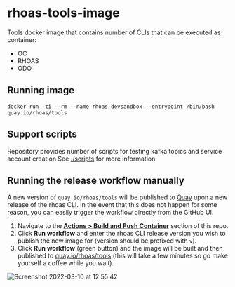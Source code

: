# rhoas-tools-image

Tools docker image that contains number of CLIs that can be executed as container:

- OC
- RHOAS
- ODO


## Running image

```shell
docker run -ti --rm --name rhoas-devsandbox --entrypoint /bin/bash quay.io/rhoas/tools
```

## Support scripts

Repository provides number of scripts for testing kafka topics and service account creation
See [./scripts](./scripts) for more information

## Running the release workflow manually

A new version of `quay.io/rhoas/tools` will be published to [Quay](https://quay.io/repository/rhoas/tools) upon a new release of the rhoas CLI.
In the event that this does not happen for some reason, you can easily trigger the workflow directly from the GitHub UI.

1. Navigate to the [**Actions > Build and Push Container**](https://github.com/redhat-developer/app-services-tools/actions/workflows/build.yaml) section of this repo.
2. Click **Run workflow** and enter the rhoas CLI release version you wish to publish the new image for (version should be prefixed with `v`).
3. Click **Run workflow** (green button) and the image will be built and then published to [quay.io/rhoas/tools](https://quay.io/repository/rhoas/tools) (this will take a few minutes so go make yourself a coffee while you wait).

![Screenshot 2022-03-10 at 12 55 42](https://user-images.githubusercontent.com/11743717/157667661-8d7ba3e0-ef3f-460a-96b1-b19b113cfbde.png)
